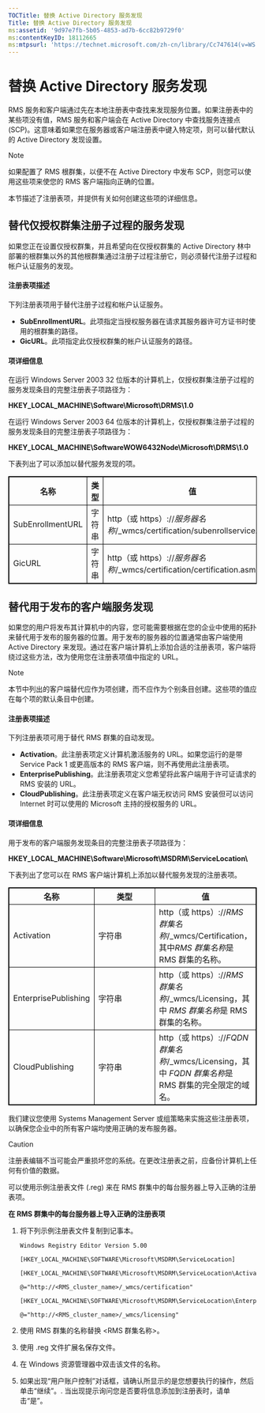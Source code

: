 ```yaml
---
TOCTitle: 替换 Active Directory 服务发现
Title: 替换 Active Directory 服务发现
ms:assetid: '9d97e7fb-5b05-4853-ad7b-6cc82b9729f0'
ms:contentKeyID: 18112665
ms:mtpsurl: 'https://technet.microsoft.com/zh-cn/library/Cc747614(v=WS.10)'
---
```


替换 Active Directory 服务发现
==============================

RMS 服务和客户端通过先在本地注册表中查找来发现服务位置。如果注册表中的某些项没有值，RMS 服务和客户端会在 Active Directory 中查找服务连接点 (SCP)。这意味着如果您在服务器或客户端注册表中键入特定项，则可以替代默认的 Active Directory 发现设置。

> [!NOTE]  
> 如果配置了 RMS 根群集，以便不在 Active Directory 中发布 SCP，则您可以使用这些项来使您的 RMS 客户端指向正确的位置。 

本节描述了注册表项，并提供有关如何创建这些项的详细信息。

替代仅授权群集注册子过程的服务发现
----------------------------------

如果您正在设置仅授权群集，并且希望向在仅授权群集的 Active Directory 林中部署的根群集以外的其他根群集通过注册子过程注册它，则必须替代注册子过程和帐户认证服务的发现。

#### 注册表项描述

下列注册表项用于替代注册子过程和帐户认证服务。

-   **SubEnrollmentURL**。此项指定当授权服务器在请求其服务器许可方证书时使用的根群集的路径。
-   **GicURL**。此项指定此仅授权群集的帐户认证服务的路径。

#### 项详细信息

在运行 Windows Server 2003 32 位版本的计算机上，仅授权群集注册子过程的服务发现条目的完整注册表子项路径为：

**HKEY\_LOCAL\_MACHINE\\Software\\Microsoft\\DRMS\\1.0**

在运行 Windows Server 2003 64 位版本的计算机上，仅授权群集注册子过程的服务发现条目的完整注册表子项路径为：

**HKEY\_LOCAL\_MACHINE\\SoftwareWOW6432Node\\Microsoft\\DRMS\\1.0**

下表列出了可以添加以替代服务发现的项。



 
<p></p>

<table style="border:1px solid black;">
<colgroup>
<col width="33%" />
<col width="33%" />
<col width="33%" />
</colgroup>
<thead>
<tr class="header">
<th style="border:1px solid black;" >名称</th>
<th style="border:1px solid black;" >类型</th>
<th style="border:1px solid black;" >值</th>
</tr>
</thead>
<tbody>
<tr class="odd">
<td style="border:1px solid black;">SubEnrollmentURL</td>
<td style="border:1px solid black;">字符串</td>
<td style="border:1px solid black;">http（或 https）://<em>服务器名称</em>/_wmcs/certification/subenrollservice.asmx</td>
</tr>
<tr class="even">
<td style="border:1px solid black;">GicURL</td>
<td style="border:1px solid black;">字符串</td>
<td style="border:1px solid black;">http（或 https）://<em>服务器名称</em>/_wmcs/certification/certification.asmx</td>
</tr>
</tbody>
</table>

<p></p>

  
替代用于发布的客户端服务发现  
----------------------------
  
如果您的用户将发布其计算机中的内容，您可能需要根据在您的企业中使用的拓扑来替代用于发布的服务器的位置。用于发布的服务器的位置通常由客户端使用 Active Directory 来发现。通过在客户端计算机上添加合适的注册表项，客户端将绕过这些方法，改为使用您在注册表项值中指定的 URL。
  
> [!NOTE]  
> 本节中列出的客户端替代应作为项创建，而不应作为个别条目创建。这些项的值应在每个项的默认条目中创建。 
  
#### 注册表项描述
  
下列注册表项可用于替代 RMS 群集的自动发现。
  
-   **Activation**。此注册表项定义计算机激活服务的 URL。如果您运行的是带 Service Pack 1 或更高版本的 RMS 客户端，则不再使用此注册表项。  
-   **EnterprisePublishing**。此注册表项定义您希望将此客户端用于许可证请求的 RMS 安装的 URL。  
-   **CloudPublishing**。此注册表项定义在客户端无权访问 RMS 安装但可以访问 Internet 时可以使用的 Microsoft 主持的授权服务的 URL。
  
#### 项详细信息
  
用于发布的客户端服务发现条目的完整注册表子项路径为：
  
**HKEY\_LOCAL\_MACHINE\\Software\\Microsoft\\MSDRM\\ServiceLocation\\**
  
下表列出了您可以在 RMS 客户端计算机上添加以替代服务发现的注册表项。
  


 
<p></p>

<table style="border:1px solid black;">
<colgroup>
<col width="33%" />
<col width="33%" />
<col width="33%" />
</colgroup>
<thead>
<tr class="header">
<th style="border:1px solid black;" >名称</th>
<th style="border:1px solid black;" >类型</th>
<th style="border:1px solid black;" >值</th>
</tr>
</thead>
<tbody>
<tr class="odd">
<td style="border:1px solid black;">Activation</td>
<td style="border:1px solid black;">字符串</td>
<td style="border:1px solid black;">http（或 https）://<em>RMS 群集名称</em>/_wmcs/Certification，其中<em>RMS 群集名称</em>是 RMS 群集的名称。</td>
</tr>
<tr class="even">
<td style="border:1px solid black;">EnterprisePublishing</td>
<td style="border:1px solid black;">字符串</td>
<td style="border:1px solid black;">http（或 https）://<em>RMS 群集名称</em>/_wmcs/Licensing，其中 <em>RMS 群集名称</em>是 RMS 群集的名称。</td>
</tr>
<tr class="odd">
<td style="border:1px solid black;">CloudPublishing</td>
<td style="border:1px solid black;">字符串</td>
<td style="border:1px solid black;">http（或 https）://<em>FQDN 群集名称</em>/_wmcs/Licensing，其中 <em>FQDN 群集名称</em>是 RMS 群集的完全限定的域名。</td>
</tr>
</tbody>
</table>

<p></p>

  
我们建议您使用 Systems Management Server 或组策略来实施这些注册表项，以确保您企业中的所有客户端均使用正确的发布服务器。
  
> [!CAUTION]    
> 注册表编辑不当可能会严重损坏您的系统。在更改注册表之前，应备份计算机上任何有价值的数据。 
  
可以使用示例注册表文件 (.reg) 来在 RMS 群集中的每台服务器上导入正确的注册表项。
  
**在 RMS 群集中的每台服务器上导入正确的注册表项**  
1.  将下列示例注册表文件复制到记事本。

    ```
    Windows Registry Editor Version 5.00

    [HKEY_LOCAL_MACHINE\SOFTWARE\Microsoft\MSDRM\ServiceLocation]

    [HKEY_LOCAL_MACHINE\SOFTWARE\Microsoft\MSDRM\ServiceLocation\Activation]

    @="http://<RMS_cluster_name>/_wmcs/certification"

    [HKEY_LOCAL_MACHINE\SOFTWARE\Microsoft\MSDRM\ServiceLocation\EnterprisePublishing]

    @="http://<RMS_cluster_name>/_wmcs/licensing"
    ```

2.  使用 RMS 群集的名称替换 &lt;RMS 群集名称&gt;。
  
3.  使用 .reg 文件扩展名保存文件。
  
4.  在 Windows 资源管理器中双击该文件的名称。
  
5.  如果出现“用户账户控制”对话框，请确认所显示的是您想要执行的操作，然后单击“继续”。. 当出现提示询问您是否要将信息添加到注册表时，请单击“是”。
